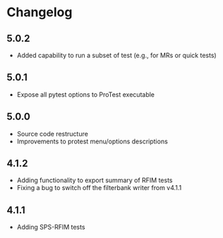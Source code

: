 # Changelog

## 5.0.2

- Added capability to run a subset of test (e.g., for MRs or quick tests)

## 5.0.1

- Expose all pytest options to ProTest executable

## 5.0.0

- Source code restructure
- Improvements to protest menu/options descriptions

## 4.1.2

- Adding functionality to export summary of RFIM tests
- Fixing a bug to switch off the filterbank writer from v4.1.1

## 4.1.1

- Adding SPS-RFIM tests

